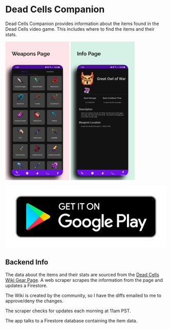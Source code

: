 # Dead Cells Companion

Dead Cells Companion provides information about the items found in the Dead Cells video game. This
includes where to find the items and their stats.

<img src="docs/gear_page.png" alt="Gear Page" width="200"/>
<img src="docs/info_page.png" alt="Info Page" width="200"/>


[![Get it on Google Play](docs/play_badge.png)](https://play.google.com/store/apps/details?id=com.mrwinston.deadcellscompanion&hl=en_US&gl=US)

## Backend Info

The data about the items and their stats are sourced from the
[Dead Cells Wiki Gear Page](https://deadcells.fandom.com/wiki/Gear). A web scraper scrapes the
information from the page and updates a Firestore.

The Wiki is created by the community, so I have the diffs emailed to me to approve/deny the changes.

The scraper checks for updates each morning at 11am PST.

The app talks to a Firestore database containing the item data.
